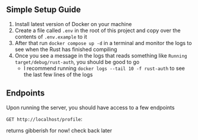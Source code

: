 ## Simple Setup Guide

1. Install latest version of Docker on your machine
2. Create a file called `.env` in the root of this project and copy over the contents of `.env.example` to it
3. After that run `docker compose up -d` in a terminal and monitor the logs to see when the Rust has finished compiling
4. Once you see a message in the logs that reads something like `Running target/debug/rust-auth`, you should be good to go
    * I recommend running `docker logs --tail 10 -f rust-auth` to see the last few lines of the logs

## Endpoints

Upon running the server, you should have access to a few endpoints

`GET http://localhost/profile`:

returns gibberish for now! check back later
